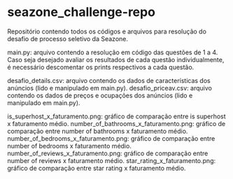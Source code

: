 # seazone_challenge-repo
Repositório contendo todos os códigos e arquivos para resolução do desafio de processo seletivo da Seazone.

main.py: arquivo contendo a resolução em código das questões de 1 a 4. Caso seja desejado avaliar os resultados de cada questão individualmente, é necessário descomentar os prints respectivos a cada questão.

desafio_details.csv: arquivo contendo os dados de características dos anúncios (lido e manipulado em main.py).
desafio_priceav.csv: arquivo contendo os dados de preços e ocupações dos anúncios (lido e manipulado em main.py).

is_superhost_x_faturamento.png: gráfico de comparação entre is superhost x faturamento médio.
number_of_bathrooms_x_faturamento.png: gráfico de comparação entre number of bathrooms x faturamento médio.
number_of_bedrooms_x_faturamento.png: gráfico de comparação entre number of bedrooms x faturamento médio.
number_of_reviews_x_faturamento.png: gráfico de comparação entre number of reviews x faturamento médio.
star_rating_x_faturamento.png: gráfico de comparação entre star rating x faturamento médio.

